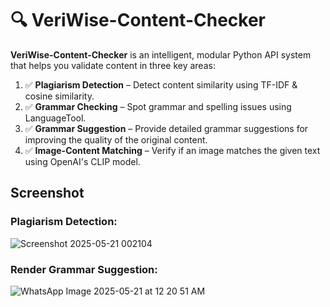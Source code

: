 
# 🔍 VeriWise-Content-Checker

**VeriWise-Content-Checker** is an intelligent, modular Python API system that helps you validate content in three key areas:

1. ✅ **Plagiarism Detection** – Detect content similarity using TF-IDF & cosine similarity.
2. ✅ **Grammar Checking** – Spot grammar and spelling issues using LanguageTool.
3. ✅ **Grammar Suggestion** – Provide detailed grammar suggestions for improving the quality of the original content.
4. ✅ **Image-Content Matching** – Verify if an image matches the given text using OpenAI's CLIP model.

## Screenshot

### Plagiarism Detection:

![Screenshot 2025-05-21 002104](https://github.com/user-attachments/assets/1d037f72-d068-4586-b8f2-d08b25296ef3)

### Render Grammar Suggestion:

![WhatsApp Image 2025-05-21 at 12 20 51 AM](https://github.com/user-attachments/assets/dd412028-3ace-4eb9-9321-c4e3d0691c30)
